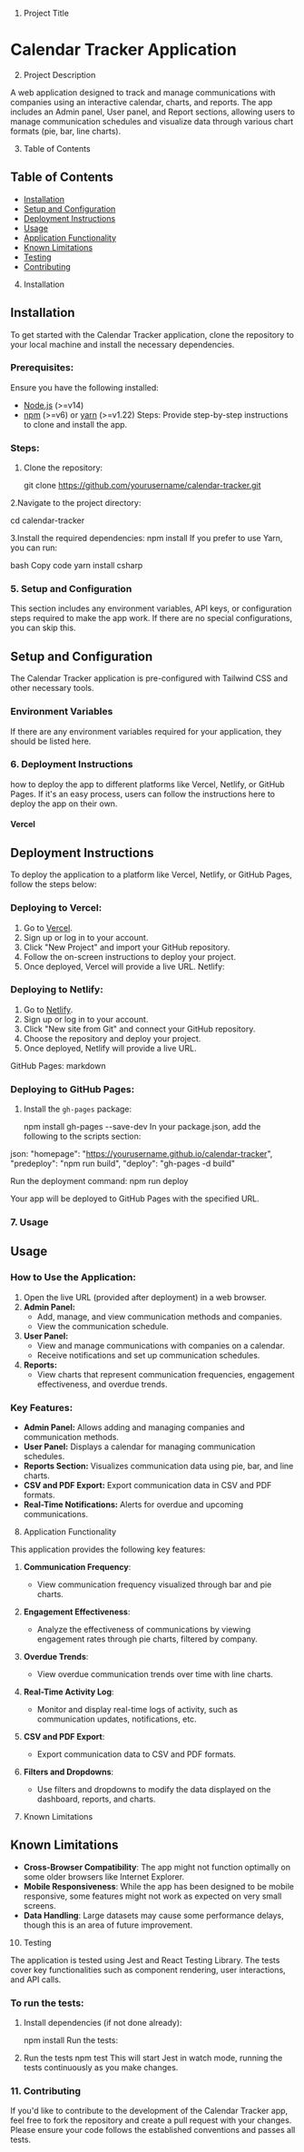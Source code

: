 
1. Project Title
# Calendar Tracker Application



2. Project Description

A web application designed to track and manage communications with companies using an interactive calendar, charts, and reports. The app includes an Admin panel, User panel, and Report sections, allowing users to manage communication schedules and visualize data through various chart formats (pie, bar, line charts).



3. Table of Contents

## Table of Contents

- [Installation](#installation)
- [Setup and Configuration](#setup-and-configuration)
- [Deployment Instructions](#deployment-instructions)
- [Usage](#usage)
- [Application Functionality](#application-functionality)
- [Known Limitations](#known-limitations)
- [Testing](#testing)
- [Contributing](#contributing)


4. Installation
## Installation

To get started with the Calendar Tracker application, clone the repository to your local machine and install the necessary dependencies.

### Prerequisites:

Ensure you have the following installed:

- [Node.js](https://nodejs.org/) (>=v14)
- [npm](https://www.npmjs.com/) (>=v6) or [yarn](https://yarnpkg.com/) (>=v1.22)
Steps:
Provide step-by-step instructions to clone and install the app.

### Steps:

1. Clone the repository:

   git clone https://github.com/yourusername/calendar-tracker.git

2.Navigate to the project directory:

cd calendar-tracker

3.Install the required dependencies:
npm install
If you prefer to use Yarn, you can run:

bash
Copy code
yarn install
csharp





### 5. **Setup and Configuration**

This section includes any environment variables, API keys, or configuration steps required to make the app work. If there are no special configurations, you can skip this.

## Setup and Configuration

The Calendar Tracker application is pre-configured with Tailwind CSS and other necessary tools.

### Environment Variables

If there are any environment variables required for your application, they should be listed here.






### 6. **Deployment Instructions**

how to deploy the app to different platforms like Vercel, Netlify, or GitHub Pages. If it's an easy process, users can follow the instructions here to deploy the app on their own.

#### Vercel
## Deployment Instructions

To deploy the application to a platform like Vercel, Netlify, or GitHub Pages, follow the steps below:

### Deploying to Vercel:

1. Go to [Vercel](https://vercel.com/).
2. Sign up or log in to your account.
3. Click "New Project" and import your GitHub repository.
4. Follow the on-screen instructions to deploy your project.
5. Once deployed, Vercel will provide a live URL.
Netlify:
### Deploying to Netlify:

1. Go to [Netlify](https://www.netlify.com/).
2. Sign up or log in to your account.
3. Click "New site from Git" and connect your GitHub repository.
4. Choose the repository and deploy your project.
5. Once deployed, Netlify will provide a live URL.

GitHub Pages:
markdown

### Deploying to GitHub Pages:

1. Install the `gh-pages` package:

   npm install gh-pages --save-dev
In your package.json, add the following to the scripts section:

json:
"homepage": "https://yourusername.github.io/calendar-tracker",
"predeploy": "npm run build",
"deploy": "gh-pages -d build"

Run the deployment command:
npm run deploy

Your app will be deployed to GitHub Pages with the specified URL.





### 7. **Usage**
## Usage

### How to Use the Application:

1. Open the live URL (provided after deployment) in a web browser.
2. **Admin Panel:**
   - Add, manage, and view communication methods and companies.
   - View the communication schedule.
3. **User Panel:**
   - View and manage communications with companies on a calendar.
   - Receive notifications and set up communication schedules.
4. **Reports:**
   - View charts that represent communication frequencies, engagement effectiveness, and overdue trends.

### Key Features:

- **Admin Panel:** Allows adding and managing companies and communication methods.
- **User Panel:** Displays a calendar for managing communication schedules.
- **Reports Section:** Visualizes communication data using pie, bar, and line charts.
- **CSV and PDF Export:** Export communication data in CSV and PDF formats.
- **Real-Time Notifications:** Alerts for overdue and upcoming communications.







8. Application Functionality


This application provides the following key features:

1. **Communication Frequency**:
   - View communication frequency visualized through bar and pie charts.
   
2. **Engagement Effectiveness**:
   - Analyze the effectiveness of communications by viewing engagement rates through pie charts, filtered by company.

3. **Overdue Trends**:
   - View overdue communication trends over time with line charts.

4. **Real-Time Activity Log**:
   - Monitor and display real-time logs of activity, such as communication updates, notifications, etc.

5. **CSV and PDF Export**:
   - Export communication data to CSV and PDF formats.

6. **Filters and Dropdowns**:
   - Use filters and dropdowns to modify the data displayed on the dashboard, reports, and charts.




9. Known Limitations
## Known Limitations

- **Cross-Browser Compatibility**: The app might not function optimally on some older browsers like Internet Explorer.
- **Mobile Responsiveness**: While the app has been designed to be mobile responsive, some features might not work as expected on very small screens.
- **Data Handling**: Large datasets may cause some performance delays, though this is an area of future improvement.

10. Testing

The application is tested using Jest and React Testing Library. The tests cover key functionalities such as component rendering, user interactions, and API calls.

### To run the tests:

1. Install dependencies (if not done already):

   
   npm install
Run the tests:


2. Run the tests
npm test
This will start Jest in watch mode, running the tests continuously as you make changes.



### 11. **Contributing**

If you'd like to contribute to the development of the Calendar Tracker app, feel free to fork the repository and create a pull request with your changes. Please ensure your code follows the established conventions and passes all tests.













